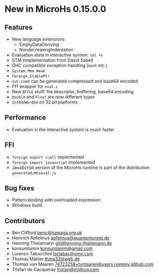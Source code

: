 # New in MicroHs 0.15.0.0

## Features
 * New language extensions
   * EmptyDataDeriving
   * NondecreasingIndentation
 * Evaluation stats in interactive system: `set +s`
 * STM (implementation from David Sabel)
 * GHC compatible exception handling (`mask` etc.)
 * `System.Mem.Weak`
 * `Foreign.StablePtr`
 * `out.comb` can be generated compressed and base64 encoded
 * FFI wrapper for `eval.c`
 * New `BFILE` stuff: file descriptor, buffering, base64 encoding
 * `Double` and `Float` are now different types
 * `Int64`/`Word64` on 32 bit platforms

## Performance
 * Evaluation in the interactive system is much faster

## FFI
 * `foreign export ccall` implemented
 * `foreign import javascript` implemented
 * JavaScript version of the MicroHs runtime is part of the distribution: `generated/mhseval.js`
 
## Bug fixes
 * Pattern binding with overloaded expression.
 * Windows build
 
## Contributors
 * Ben Clifford <benc@hawaga.org.uk>
 * Heinrich Apfelmus <apfelmus@quantentunnel.de>
 * Henning Thielemann <git@henning-thielemann.de>
 * konsumlamm <konsumlamm@gmail.com>
 * Lorenzo Tabacchini <lortabac@gmx.com>
 * Thomas Mahler <thma32@web.de>
 * Thomas van Maaren <74723259+tvmaaren@users.noreply.github.com>
 * Tristan de Cacqueray <tristan@midirus.com>
